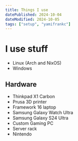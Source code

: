 ```yaml
---
title: Things I use
datePublished: 2024-10-04
dateModified: 2024-10-05
tags: ["setup", "yamifrankc"]
---
```

 
# I use stuff

- Linux (Arch and NixOS)
- Windows

## Hardware

- Thinkpad X1 Carbon
- Prusa 3D printer
- Framework 16 laptop
- Samsung Galaxy Watch Ultra
- Samsung Galaxy S24 Ultra
- Custom Gaming PC
- Server rack
- Nintendo